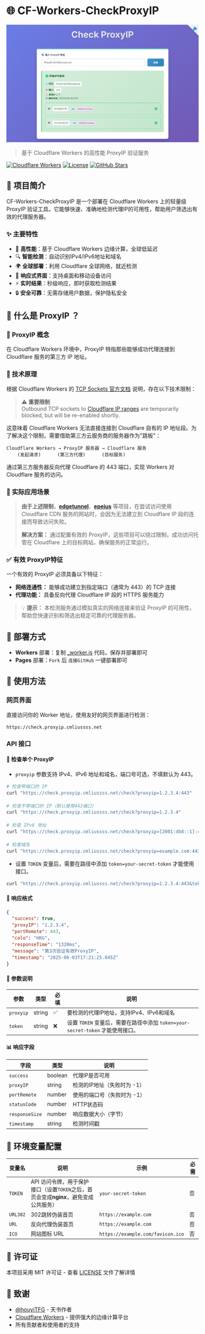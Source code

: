 # 🌐 CF-Workers-CheckProxyIP
![CF-Workers-CheckProxyIP](./demo.png)
> 基于 Cloudflare Workers 的高性能 ProxyIP 验证服务

[![Cloudflare Workers](https://img.shields.io/badge/Cloudflare-Workers-orange?style=flat-square&logo=cloudflare)](https://workers.cloudflare.com/)
[![License](https://img.shields.io/badge/License-MIT-blue?style=flat-square)](LICENSE)
[![GitHub Stars](https://img.shields.io/github/stars/cmliu/CF-Workers-CheckProxyIP?style=flat-square)](https://github.com/cmliu/CF-Workers-CheckProxyIP)

## 📖 项目简介

CF-Workers-CheckProxyIP 是一个部署在 Cloudflare Workers 上的轻量级 ProxyIP 验证工具。它能够快速、准确地检测代理IP的可用性，帮助用户筛选出有效的代理服务器。

### ✨ 主要特性

- 🚀 **高性能**：基于 Cloudflare Workers 边缘计算，全球低延迟
- 🔍 **智能检测**：自动识别IPv4/IPv6地址和域名
- 🌍 **全球部署**：利用 Cloudflare 全球网络，就近检测
- 📱 **响应式界面**：支持桌面和移动设备访问
- ⚡ **实时结果**：秒级响应，即时获取检测结果
- 🔒 **安全可靠**：无需存储用户数据，保护隐私安全

## 🤔 什么是 ProxyIP ？

### 📖 ProxyIP 概念

在 Cloudflare Workers 环境中，ProxyIP 特指那些能够成功代理连接到 Cloudflare 服务的第三方 IP 地址。

### 🔧 技术原理

根据 Cloudflare Workers 的 [TCP Sockets 官方文档](https://developers.cloudflare.com/workers/runtime-apis/tcp-sockets/) 说明，存在以下技术限制：

> ⚠️ **重要限制**  
> Outbound TCP sockets to [Cloudflare IP ranges](https://www.cloudflare.com/ips/) are temporarily blocked, but will be re-enabled shortly.

这意味着 Cloudflare Workers 无法直接连接到 Cloudflare 自有的 IP 地址段。为了解决这个限制，需要借助第三方云服务商的服务器作为"跳板"：

```
Cloudflare Workers → ProxyIP 服务器 → Cloudflare 服务
    (发起请求)      (第三方代理)      (目标服务)
```

通过第三方服务器反向代理 Cloudflare 的 443 端口，实现 Workers 对 Cloudflare 服务的访问。

### 🎯 实际应用场景

> **由于上述限制**，[**edgetunnel**](https://github.com/cmliu/edgetunnel)、[**epeius**](https://github.com/cmliu/epeius) 等项目，在尝试访问使用 Cloudflare CDN 服务的网站时，会因为无法建立到 Cloudflare IP 段的连接而导致访问失败。
> 
> **解决方案：** 通过配置有效的 ProxyIP，这些项目可以绕过限制，成功访问托管在 Cloudflare 上的目标网站，确保服务的正常运行。

### ✅ 有效 ProxyIP特征

一个有效的 ProxyIP 必须具备以下特征：

- **网络连通性：** 能够成功建立到指定端口（通常为 443）的 TCP 连接
- **代理功能：** 具备反向代理 Cloudflare IP 段的 HTTPS 服务能力

> 💡 **提示：** 本检测服务通过模拟真实的网络连接来验证 ProxyIP 的可用性，帮助您快速识别和筛选出稳定可靠的代理服务器。

## 🚀 部署方式

- **Workers** 部署：复制 [_worker.js](https://github.com/cmliu/CF-Workers-CheckProxyIP/blob/main/_worker.js) 代码，保存并部署即可
- **Pages** 部署：`Fork` 后 `连接GitHub` 一键部署即可

## 📝 使用方法

### 网页界面

直接访问你的 Worker 地址，使用友好的网页界面进行检测：

```
https://check.proxyip.cmliussss.net
```

### API 接口

#### 🔗 检查单个 ProxyIP
- `proxyip` 参数支持 IPv4、IPv6 地址和域名，端口号可选，不填默认为 443。
```bash
# 检查带端口的 IP
curl "https://check.proxyip.cmliussss.net/check?proxyip=1.2.3.4:443"

# 检查不带端口的 IP（默认使用443端口）
curl "https://check.proxyip.cmliussss.net/check?proxyip=1.2.3.4"

# 检查 IPv6 地址
curl "https://check.proxyip.cmliussss.net/check?proxyip=[2001:db8::1]:443"

# 检查域名
curl "https://check.proxyip.cmliussss.net/check?proxyip=example.com:443"
```

- 设置 `TOKEN` 变量后，需要在路径中添加 `token=your-secret-token` 才能使用接口。

```bash
curl "https://check.proxyip.cmliussss.net/check?proxyip=1.2.3.4:443&token=your-secret-token"
```

#### 📄 响应格式

```json
{
  "success": true,
  "proxyIP": "1.2.3.4",
  "portRemote": 443,
  "colo": "HKG",
  "responseTime": "1320ms",
  "message": "第3次验证有效ProxyIP",
  "timestamp": "2025-06-03T17:21:25.045Z"
}
```

#### 🔧 参数说明

| 参数 | 类型 | 必填 | 说明 |
|------|------|------|------|
| `proxyip` | string | ✅ | 要检测的代理IP地址，支持IPv4、IPv6和域名 |
| `token` | string | ❌ | 设置 `TOKEN` 变量后，需要在路径中添加 `token=your-secret-token` 才能使用接口。 |

#### 📊 响应字段

| 字段 | 类型 | 说明 |
|------|------|------|
| `success` | boolean | 代理IP是否可用 |
| `proxyIP` | string | 检测的IP地址（失败时为 -1） |
| `portRemote` | number | 使用的端口号（失败时为 -1） |
| `statusCode` | number | HTTP状态码 |
| `responseSize` | number | 响应数据大小（字节） |
| `timestamp` | string | 检测时间戳 |

## 🔧 环境变量配置

| 变量名 | 说明 | 示例 | 必需 |
|--------|------|------|------|
| `TOKEN` | API 访问令牌，用于保护接口（设置`TOKEN`之后，首页会变成**nginx**，避免变成公共服务） | `your-secret-token` | 否 |
| `URL302` | 302跳转伪装首页 | `https://example.com` | 否 |
| `URL` | 反向代理伪装首页 | `https://example.com` | 否 |
| `ICO` | 网站图标 URL | `https://example.com/favicon.ico` | 否 |

## 📄 许可证

本项目采用 MIT 许可证 - 查看 [LICENSE](LICENSE) 文件了解详情

## 🙏 致谢
- [@houyiTFG](https://t.me/houyiTFG) - 天书作者
- [Cloudflare Workers](https://workers.cloudflare.com/) - 提供强大的边缘计算平台
- 所有贡献者和使用者的支持
